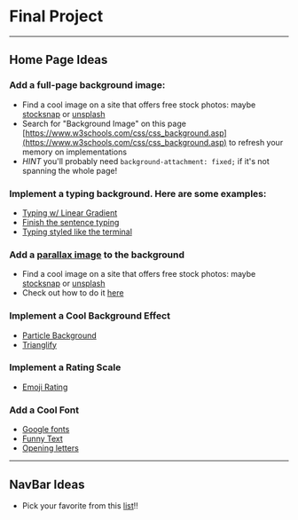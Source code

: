 # Final Project

***

## Home Page Ideas

### Add a full-page background image:
- Find a cool image on a site that offers free stock photos: maybe [stocksnap](https://stocksnap.io/) or [unsplash](https://unsplash.com/)
- Search for "Background Image" on this page [https://www.w3schools.com/css/css_background.asp](https://www.w3schools.com/css/css_background.asp) to refresh your memory on implementations
- *HINT* you'll probably need `background-attachment: fixed;` if it's not spanning the whole page!
    
### Implement a typing background. Here are some examples:
- [Typing w/ Linear Gradient](https://codepen.io/EmmaJD/pen/rQBqQp)
- [Finish the sentence typing](https://codepen.io/Coding_Journey/pen/BEMgbX?&page=1)
- [Typing styled like the terminal](https://codepen.io/samarkandiy/pen/nyLsx)

### Add a [parallax image](https://www.w3schools.com/howto/tryhow_css_parallax_demo.htm) to the background
- Find a cool image on a site that offers free stock photos: maybe [stocksnap](https://stocksnap.io/) or [unsplash](https://unsplash.com/)
- Check out how to do it [here](https://www.w3schools.com/howto/howto_css_parallax.asp)

### Implement a Cool Background Effect
- [Particle Background](http://jnicol.github.io/particleground/)
- [Trianglify](http://qrohlf.com/trianglify/)

### Implement a Rating Scale
- [Emoji Rating](https://codepen.io/bennettfeely/pen/EKrENG)

### Add a Cool Font
- [Google fonts](https://fonts.google.com/)
- [Funny Text](https://alvarotrigo.com/funnyText/)
- [Opening letters](https://tympanus.net/Tutorials/AnimatedOpeningType/)


***

## NavBar Ideas
- Pick your favorite from this [list](https://navnav.co/)!!
